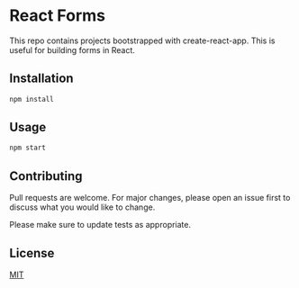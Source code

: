 # React Forms

This repo contains projects bootstrapped with create-react-app. This is useful for building forms in React.

## Installation

```bash
npm install
```

## Usage

```bash
npm start
```

## Contributing

Pull requests are welcome. For major changes, please open an issue first to discuss what you would like to change.

Please make sure to update tests as appropriate.

## License

[MIT](https://choosealicense.com/licenses/mit/)
